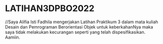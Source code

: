 # LATIHAN3DPBO2022

//Saya Alifia Isti Fadhila mengerjakan Latihan Praktikum 3 dalam mata kuliah Desain dan Pemrograman Berorientasi Objek untuk keberkahanNya maka saya tidak melakukan kecurangan seperti yang telah dispesifikasikan. Aamiin.

